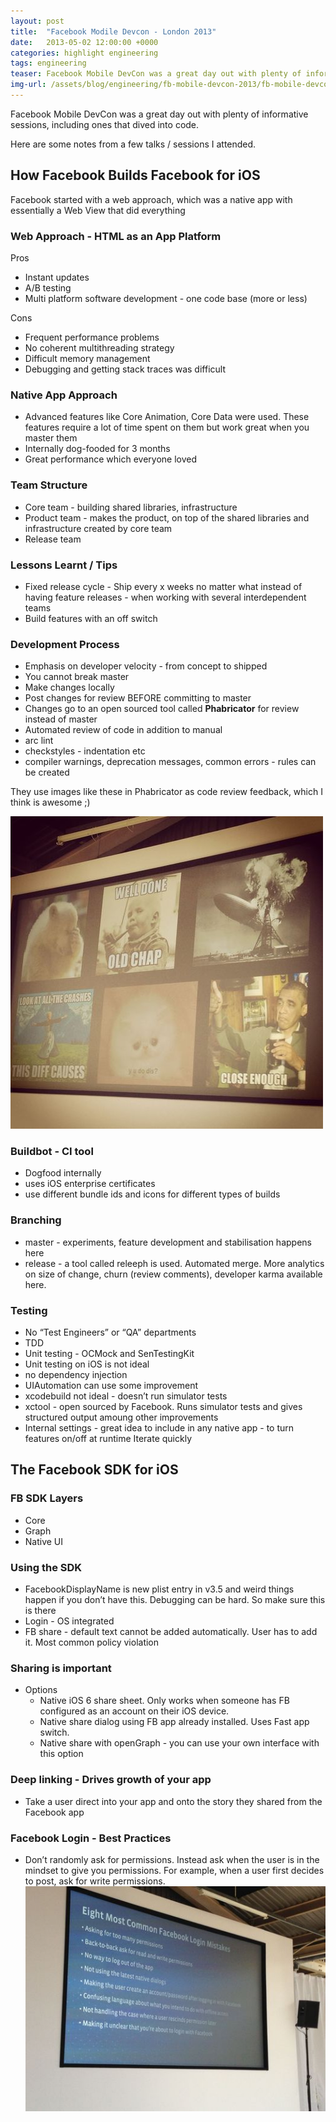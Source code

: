 ```yaml
---
layout: post
title:  "Facebook Modile Devcon - London 2013"
date:   2013-05-02 12:00:00 +0000   
categories: highlight engineering
tags: engineering
teaser: Facebook Mobile DevCon was a great day out with plenty of informative sessions, including ones that dived into code.
img-url: /assets/blog/engineering/fb-mobile-devcon-2013/fb-mobile-devcon.jpg
---
```


Facebook Mobile DevCon was a great day out with plenty of informative sessions, including ones that dived into code.

Here are some notes from a few talks / sessions I attended.

## How Facebook Builds Facebook for iOS
Facebook started with a web approach, which was a native app with essentially a Web View that did everything

### Web Approach - HTML as an App Platform    
Pros
* Instant updates
* A/B testing
* Multi platform software development - one code base (more or less)

Cons
* Frequent performance problems
* No coherent multithreading strategy
* Difficult memory management
* Debugging and getting stack traces was difficult

### Native App Approach
* Advanced features like Core Animation, Core Data were used. These features require a lot of time spent on them but work great when you master them
* Internally dog-fooded for 3 months
* Great performance which everyone loved

### Team Structure
* Core team - building shared libraries, infrastructure
* Product team - makes the product, on top of the shared libraries and infrastructure created by core team
* Release team

### Lessons Learnt / Tips
* Fixed release cycle - Ship every x weeks no matter what instead of having feature releases - when working with several interdependent teams
* Build features with an off switch

### Development Process
* Emphasis on developer velocity - from concept to shipped
* You cannot break master
* Make changes locally
* Post changes for review BEFORE committing to master
* Changes go to an open sourced tool called __Phabricator__ for review instead of master
* Automated review of code in addition to manual
* arc lint
* checkstyles - indentation etc
* compiler warnings, deprecation messages, common errors - rules can be created

They use images like these in Phabricator as code review feedback, which I think is awesome ;)  

![Pharbicator Review Images](/assets/blog/engineering/fb-mobile-devcon-2013/fb-phabricator-pr-images.jpg)

### Buildbot - CI tool
* Dogfood internally
* uses iOS enterprise certificates
* use different bundle ids and icons for different types of builds

### Branching
* master - experiments, feature development and stabilisation happens here
* release - a tool called releeph is used. Automated merge. More analytics on size of change, churn (review comments), developer karma available here.

### Testing
* No “Test Engineers” or “QA” departments
* TDD
* Unit testing - OCMock and SenTestingKit
* Unit testing on iOS is not ideal
* no dependency injection
* UIAutomation can use some improvement
* xcodebuild not ideal - doesn’t run simulator tests
* xctool - open sourced by Facebook. Runs simulator tests and gives structured output amoung other improvements
* Internal settings - great idea to include in any native app - to turn features on/off at runtime Iterate quickly

## The Facebook SDK for iOS
### FB SDK Layers
* Core
* Graph
* Native UI

### Using the SDK
* FacebookDisplayName is new plist entry in v3.5 and weird things happen if you don’t have this. Debugging can be hard. So make sure this is there
* Login - OS integrated
* FB share - default text cannot be added automatically. User has to add it. Most common policy violation

### Sharing is important
* Options
  - Native iOS 6 share sheet. Only works when someone has FB configured as an account on their iOS device.
  - Native share dialog using FB app already installed. Uses Fast app switch.
  - Native share with openGraph - you can use your own interface with this option
  
### Deep linking - Drives growth of your app
* Take a user direct into your app and onto the story they shared from the Facebook app

### Facebook Login - Best Practices
* Don’t randomly ask for permissions. Instead ask when the user is in the mindset to give you permissions. For example, when a user first decides to post, ask for write permissions.    
![FB Permission Issues](/assets/blog/engineering/fb-mobile-devcon-2013/fb-permissions.jpg)  
  


